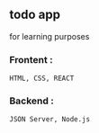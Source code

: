 ## todo app 
for learning purposes
### Frontent : 
    HTML, CSS, REACT

### Backend :
    JSON Server, Node.js